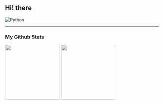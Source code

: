 ## Hi! there

<img alt="Python" src ="https://img.shields.io/badge/Python-3776AB.svg?&style=for-the-badge&logo=Python&logoColor=white"/>

----

### My Github Stats
<a href="#">
  <img src="https://github-readme-stats.vercel.app/api?username=sysnar&show_icons=true&theme=radical" height="180px">
</a>
<a href="#">
  <img src="https://github-readme-stats.vercel.app/api/top-langs/?username=sysnar&hide=html,scss,css,ejs&layout=compact" height="180px">
</a>
